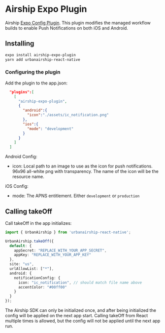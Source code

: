 # Airship Expo Plugin

Airship [Expo Config Plugin](https://docs.expo.dev/guides/config-plugins/). This plugin modifies the managed workflow builds to enable Push Notifications on both iOS and Android.

## Installing

```sh
expo install airship-expo-plugin
yarn add urbanairship-react-native
```

### Configuring the plugin

Add the plugin to the app.json:

```json
  "plugins":[
    [
      "airship-expo-plugin",
      {
        "android":{
          "icon":"./assets/ic_notification.png"
        },
        "ios":{
          "mode": "development"
        }
      }
    ]
  ]
```

Android Config:
- icon: Local path to an image to use as the icon for push notifications. 96x96 all-white png with transparency. The name of the icon will be the resource name.

iOS Config:
- mode: The APNS entitlement. Either `development` or `production`

## Calling takeOff

Call takeOff in the app initializes:

```ts
import { UrbanAirship } from 'urbanairship-react-native';

UrbanAirship.takeOff({
  default: {
    appSecret: "REPLACE_WITH_YOUR_APP_SECRET",
    appKey: "REPLACE_WITH_YOUR_APP_KEY"
  },
  site: "us",
  urlAllowList: ["*"],
  android: {
    notificationConfig: {
      icon: "ic_notification", // should match file name above
      accentColor: "#00ff00"
    }
  }
});
```

The Airship SDK can only be initialized once, and after being initialized the config will be applied
on the next app start. Calling takeOff from React multiple times is allowed, but the config will not
be applied until the next app run.

